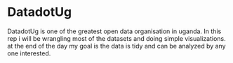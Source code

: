 # DatadotUg
DatadotUg is one of the greatest open data organisation in uganda. In this rep i will be wrangling most of the datasets and doing simple visualizations. at the end of the day my goal is the data is tidy and can be analyzed by any one interested.
